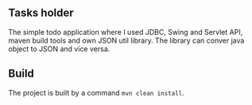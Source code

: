## Tasks holder

The simple todo application where I used  JDBC, Swing and Servlet API, maven build tools and own JSON util library. The library can conver java object to JSON and vice versa. 

## Build

The project is built by a command `mvn clean install`. 
